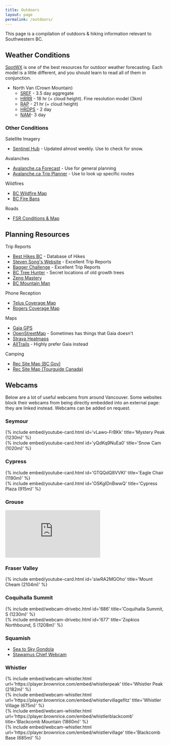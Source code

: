 ```yaml
---
title: Outdoors
layout: page
permalink: /outdoors/
---
```


This page is a compilation of outdoors & hiking information relevant to Southwestern BC.


## Weather Conditions

[SpotWX](https://spotwx.com/) is one of the best resources for outdoor weather forecasting. Each model is a little different, and you should learn to read all of them in conjunction.

- North Van (Crown Mountain)
  - [SREF](https://spotwx.com/products/grib_index.php?model=sref_pgrb132&lat=49.40986&lon=-123.09245&tz=America/Vancouver&label=) - 3.5 day aggregate
  - [HRRR](https://spotwx.com/products/grib_index.php?model=hrrr_wrfprsf&lat=49.40986&lon=-123.09245&tz=America/Vancouver&label=) - 18 hr (+ cloud height). Fine resolution model (3km)
  - [RAP](https://spotwx.com/products/grib_index.php?model=rap_awp130pgrbf&lat=49.40986&lon=-123.09245&tz=America/Vancouver&label=) - 21 hr (+ cloud height)
  - [HRDPS](https://spotwx.com/products/grib_index.php?model=hrdps_continental&lat=49.40986&lon=-123.09245&tz=America/Vancouver) - 2 day
  - [NAM](https://spotwx.com/products/grib_index.php?model=nam_awphys&lat=49.40986&lon=-123.09245&tz=America/Vancouver&label=)- 3 day


### Other Conditions

Satellite Imagery 
- [Sentinel Hub](https://apps.sentinel-hub.com/sentinel-playground/?source=S2&lat=49.40966085010324&lng=-122.95572280883789&zoom=14&preset=1-NATURAL-COLOR&layers=B01,B02,B03&maxcc=100&gain=1.0&gamma=1.0&time=2023-01-01%7C2023-07-04&atmFilter=&showDates=false) - Updated almost weekly. Use to check for snow.

Avalanches
- [Avalanche.ca Forecast](https://avalanche.ca/map) - Use for general planning
- [Avalanche.ca Trip Planner](https://avalanche.ca/planning/trip-planner) - Use to look up specific routes

Wildfires
- [BC Wildfire Map](https://wildfiresituation.nrs.gov.bc.ca/map)
- [BC Fire Bans](https://www2.gov.bc.ca/gov/content/safety/wildfire-status/prevention/fire-bans-and-restrictions)

Roads
- [FSR Conditions & Map](https://www2.gov.bc.ca/gov/content/industry/natural-resource-use/resource-roads/local-road-safety-information/sea-to-sky-natural-resource-district-road-safety-information/road-conditions-in-sea-to-sky-district)


## Planning Resources

Trip Reports
- [Best Hikes BC](https://besthikesbc.ca/hikes-by-region/) - Database of Hikes
- [Steven Song's Website](https://stevensong.com/) - Excellent Trip Reports 
- [Bagger Challenge](https://www.baggerchallenge.ca/peaks) - Excellent Trip Reports
- [BC Tree Hunter](https://bctreehunter.wordpress.com/category/north-shore-mountains/) - Secret locations of old growth trees
- [Zeng Mastery](https://geoffzenger.com/category/trip-reports)
- [BC Mountain Man](https://bcmtnman.wordpress.com/)

Phone Reception
- [Telus Coverage Map](https://www.telus.com/en/mobility/network/coverage-map)
- [Rogers Coverage Map](https://www.rogers.com/mobility/network-coverage-map)

Maps
- [Gaia GPS](https://www.gaiagps.com/map/?loc=11.5/-123.0602/49.3733)
- [OpenStreetMap](https://www.openstreetmap.org/#map=12/49.3482/-122.9954) - Sometimes has things that Gaia doesn't
- [Strava Heatmaps](https://www.strava.com/maps/global-heatmap?sport=RunLike&style=standard&terrain=false&labels=true&poi=true&cPhotos=true&gColor=mobileblue&gOpacity=100#11/49.3343/-123.0581)
- [AllTrails](https://www.alltrails.com/explore/canada/british-columbia/north-vancouver) - Highly prefer Gaia instead

Camping
- [Rec Site Map (BC Gov)](https://www.sitesandtrailsbc.ca/default.aspx)
- [Rec Site Map (Tourguide Canada)](https://www.tourguidecanada.com/free-campsites.html#south-eastern-bc)


## Webcams

Below are a lot of useful webcams from around Vancouver. Some websites block their webcams from being directly embedded into an external page: they are linked instead. Webcams can be added on request.

### Seymour

<div class="d-sm-flex flex-wrap mb-1">
  <div class="col-sm-12 col-md-12 col-lg-6 col-xl-6 mb-3">
    {% include embed/youtube-card.html id='vLawo-FrBKk' title='Mystery Peak (1230m)' %}
  </div>
    <div class="col-sm-12 col-md-12 col-lg-6 col-xl-6 mb-3">
    {% include embed/youtube-card.html id='yQdKq9NuEa0' title='Snow Cam (1020m)' %}
  </div>
</div>


### Cypress

<div class="d-sm-flex flex-wrap mb-1">
  <div class="col-sm-12 col-md-12 col-lg-6 col-xl-6 mb-3">
    {% include embed/youtube-card.html id='GTQQdQ8VVKI' title='Eagle Chair (1190m)' %}
  </div>
  <div class="col-sm-12 col-md-12 col-lg-6 col-xl-6 mb-3">
    {% include embed/youtube-card.html id='OSKgIDnBwwQ' title='Cypress Plaza (915m)' %}
  </div>
</div>


### Grouse

<div class="d-sm-flex flex-wrap mb-1">
  <div class="col-sm-12 col-md-12 col-lg-6 col-xl-6 mb-3">
    <iframe class="embed-video" frameborder="0" loading="lazy" allowfullscreen src="https://relay.ozolio.com//pub.api?cmd=explore&amp;oid=CID_YBLM00000045&amp;channel=0">
    </iframe>
  </div>
</div>

### Fraser Valley

<div class="d-sm-flex flex-wrap mb-1">
  <div class="col-sm-12 col-md-12 col-lg-6 col-xl-6 mb-3">
    {% include embed/youtube-card.html id='siwRA2MGOho' title='Mount Cheam (2104m)' %}
  </div>
</div>


### Coquihalla Summit

<div class="d-sm-flex flex-wrap mb-1">
  <div class="col-sm-12 col-md-12 col-lg-6 col-xl-6 mb-3">
    {% include embed/webcam-drivebc.html id='686' title='Coquihalla Summit, S (1230m)' %}
  </div>
  <div class="col-sm-12 col-md-12 col-lg-6 col-xl-6 mb-3">
    {% include embed/webcam-drivebc.html id='677' title='Zopkios Northbound, S (1208m)' %}
  </div>
</div>


### Squamish

- [Sea to Sky Gondola](https://www.seatoskygondola.com/weather-and-cams/)
- [Stawamus Chief Webcam](https://chiefcam.com/)


### Whistler

<div class="d-sm-flex flex-wrap mb-1">
  <div class="col-sm-12 col-md-12 col-lg-6 col-xl-6 mb-3">
    {% include embed/webcam-whistler.html url='https://player.brownrice.com/embed/whistlerpeak' title='Whistler Peak (2182m)' %}
  </div>
  <div class="col-sm-12 col-md-12 col-lg-6 col-xl-6 mb-3">
    {% include embed/webcam-whistler.html url='https://player.brownrice.com/embed/whistlervillagefitz' title='Whistler Village (675m)' %}
  </div>
  <div class="col-sm-12 col-md-12 col-lg-6 col-xl-6 mb-3">
    {% include embed/webcam-whistler.html url='https://player.brownrice.com/embed/whistlerblackcomb' title='Blackcomb Mountain (1860m)' %}
  </div>
  <div class="col-sm-12 col-md-12 col-lg-6 col-xl-6 mb-3">
    {% include embed/webcam-whistler.html url='https://player.brownrice.com/embed/whistlervillage' title='Blackcomb Base (685m)' %}
  </div>
</div>
